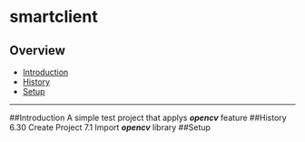 smartclient
===========
## Overview
* [Introduction](#introduction)
* [History](#history)
* [Setup](#setup)

----------
<a name="introduction"></a>
##Introduction
A simple test project that applys ***opencv*** feature
<a name="history"></a>
##History
6.30   Create Project
7.1	  Import ***opencv*** library
<a name="setup"></a>
##Setup
